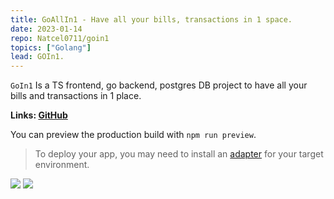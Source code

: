 ```yaml
---
title: GoAllIn1 - Have all your bills, transactions in 1 space.
date: 2023-01-14
repo: Natcel0711/goin1
topics: ["Golang"]
lead: GOIn1.
---
```


`GoIn1` Is a TS frontend, go backend, postgres DB project to have all your bills and transactions in 1 place.

**Links: [GitHub](https://github.com/Natcel0711/goin1)**

You can preview the production build with `npm run preview`.

> To deploy your app, you may need to install an [adapter](https://kit.svelte.dev/docs/adapters) for your target environment.

<img src="https://i.imgur.com/hEw3qhc.png"></img>
<img src="https://i.imgur.com/IAxcrOB.png"></img>
